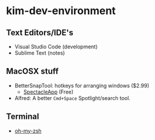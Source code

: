 # kim-dev-environment

## Text Editors/IDE's
- Visual Studio Code (development)
- Sublime Text (notes)

## MacOSX stuff
- BetterSnapTool: hotkeys for arranging windows ($2.99)
  - [SpectacleApp](https://www.spectacleapp.com/) (Free)
- Alfred: A better `Cmd+Space` Spotlight/search tool.

## Terminal
- [oh-my-zsh](https://github.com/robbyrussell/oh-my-zsh)
